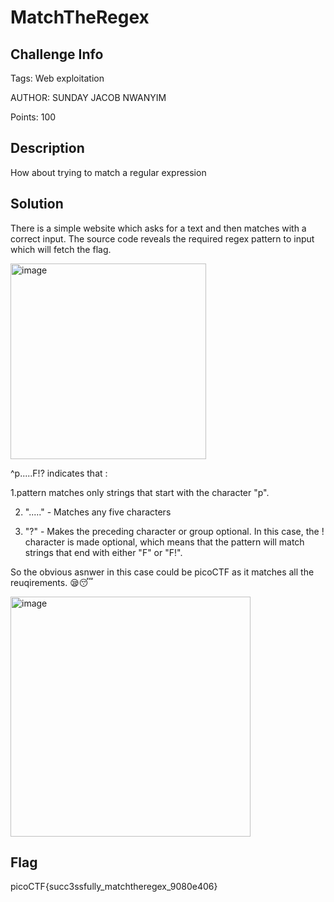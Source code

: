 # MatchTheRegex

## Challenge Info 
Tags: Web exploitation

AUTHOR: SUNDAY JACOB NWANYIM

Points: 100

## Description
How about trying to match a regular expression

## Solution 

There is a simple website which asks for a text and then matches with a correct input. 
The source code reveals the required regex pattern to input which will fetch the flag. 

<img width="313" alt="image" src="https://user-images.githubusercontent.com/66155978/225608844-0b4920f0-6712-44ef-899b-a75984b6ecb6.png">

^p.....F!? indicates that :

1.pattern matches only strings that start with the character "p".

2. "....." - Matches any five characters

3. "?" - Makes the preceding character or group optional. In this case, the ! character is made optional, 
which means that the pattern will match strings that end with either "F" or "F!".

So the obvious asnwer in this case could be picoCTF as it matches all the reuqirements. 😪😴

<img width="384" alt="image" src="https://user-images.githubusercontent.com/66155978/225608015-3c4c1888-81e0-4fdf-b2ee-ea04d626933a.png">

## Flag 

picoCTF{succ3ssfully_matchtheregex_9080e406}
